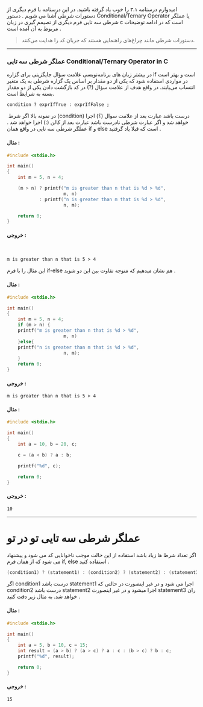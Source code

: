 امیدوارم درسنامه ۳.۱ را خوب یاد گرفته باشید. در این درسنامه با فرم دیگری از دستورات شرطی آشنا می شویم . دستور Conditional/Ternary Operator یا عملگر شرطی سه تایی فرم دیگری از تصیمم گیری در زبان c است که در ادامه توضیحات مربوط به آن آمده است .

> دستورات شرطی مانند چراغ‌های راهنمایی هستند که جریان کد را هدایت می‌کنند.


----------
### عملگر شرطی سه تایی Conditional/Ternary Operator in C
در بیشتر زبان های برنامه‌نویسی علامت سؤال جایگزینی برای گزاره if است و
 بهتر است در مواردی استفاده شود که یکی از دو مقدار بر اساس یک گزاره شرطی
 به یک متغیر انتساب می‌یابند. در واقع هدف از علامت سؤال (?) در کد بازگشت دادن یکی از دو مقدار بسته به شرایط است.


    condition ? exprIfTrue : exprIfFalse ;



‌
در نمونه بالا اگر شرط (condition) درست باشد عبارت بعد از علامت سوال (؟) اجرا خواهد شد و اگر عبارت شرطی نادرست باشد عبارت بعد از کالن (:) اجرا خواهد شد . عملگر شرطی سه تایی در واقع همان if و else است که قبلا یاد گرفتید .

#### مثال :
```C
#include <stdio.h>

int main()
{
    int m = 5, n = 4;

    (m > n) ? printf("m is greater than n that is %d > %d",
                     m, n)
            : printf("n is greater than m that is %d > %d",
                     n, m);

    return 0;
}

```
#### خروجی :
‍‍
```
m is greater than n that is 5 > 4
```
این مثال را با فرم if-else هم نشان میدهیم که متوجه تفاوت بین این دو شوید .
#### مثال :

```C
#include <stdio.h>

int main()
{
    int m = 5, n = 4;
    if (m > n) {
	printf("m is greater than n that is %d > %d",
                     m, n)
    }else{
	printf("n is greater than m that is %d > %d",
                     n, m);
	}
    return 0;
}

```


#### خروجی :

```
m is greater than n that is 5 > 4
```
#### مثال :
```c
#include <stdio.h>

int main()
{
    int a = 10, b = 20, c;

    c = (a < b) ? a : b;

    printf("%d", c);

    return 0;
}
```
#### خروجی :
```
10
```


----------


# عملگر شرطی سه تایی تو در تو
اگر تعداد شرط ها زیاد باشد استفاده از این حالت موجب ناخوانایی کد می شود و پیشنهاد می شود که از همان فرم if, else استفاده کنید .
```c
(condition1) ? (statement1) : (condition2) ? (statement2) : (statement3);
```
اگر condition1 درست باشد  statement1 اجرا می شود و در غیر اینصورت در حالتی که condition2 درست باشد statement2 اجرا میشود و در غیر اینصورت statement3 ران خواهد شد.
به مثال زیر دقت کنید .
#### مثال :
```c
#include <stdio.h>

int main()
{
    int a = 5, b = 10, c = 15;
    int result = (a > b) ? (a > c) ? a : c : (b > c) ? b : c;
    printf("%d", result);

    return 0;
}
```

#### خروجی :
```
15
```
